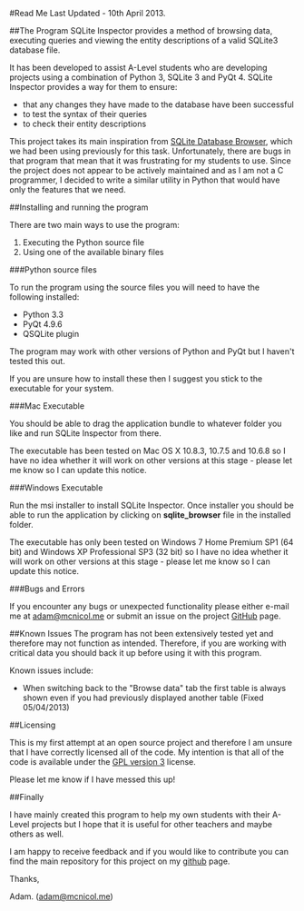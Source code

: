 #Read Me
Last Updated - 10th April 2013.

##The Program
SQLite Inspector provides a method of browsing data, executing queries and viewing the entity descriptions of a valid SQLite3 database file.

It has been developed to assist A-Level students who are developing projects using a combination of Python 3, SQLite 3 and PyQt 4. SQLite Inspector provides a way for them to ensure:

- that any changes they have made to the database have been successful
- to test the syntax of their queries
- to check their entity descriptions

This project takes its main inspiration from [SQLite Database Browser][1], which we had been using previously for this task. Unfortunately, there are bugs in that program that mean that it was frustrating for my students to use. Since the project does not appear to be actively maintained and as I am not a C programmer, I decided to write a similar utility in Python that would have only the features that we need. 

##Installing and running the program

There are two main ways to use the program:

1. Executing the Python source file
2. Using one of the available binary files

###Python source files

To run the program using the source files you will need to have the following installed:

- Python 3.3
- PyQt 4.9.6
- QSQLite plugin

The program may work with other versions of Python and PyQt but I haven't tested this out.

If you are unsure how to install these then I suggest you stick to the executable for your system.

###Mac Executable

You should be able to drag the application bundle to whatever folder you like and run SQLite Inspector from there.

The executable has been tested on Mac OS X 10.8.3, 10.7.5 and 10.6.8 so I have no idea whether it will work on other versions at this stage - please let me know so I can update this notice.

###Windows Executable

Run the msi installer to install SQLite Inspector. Once installer you should be able to run the application by clicking on **sqlite_browser** file in the installed folder.

The executable has only been tested on Windows 7 Home Premium SP1 (64 bit) and Windows XP Professional SP3 (32 bit) so I have no idea whether it will work on other versions at this stage - please let me know so I can update this notice.

###Bugs and Errors

If you encounter any bugs or unexpected functionality please either e-mail me at [adam@mcnicol.me][4] or submit an issue on the project [GitHub][3] page.

##Known Issues
The program has not been extensively tested yet and therefore may not function as intended. Therefore, if you are working with critical data you should back it up before using it with this program.

Known issues include:

- When switching back to the "Browse data" tab the first table is always shown even if you had previously displayed another table (Fixed 05/04/2013)

##Licensing

This is my first attempt at an open source project and therefore I am unsure that I have correctly licensed all of the code. My intention is that all of the code is available under the [GPL version 3][2] license. 

Please let me know if I have messed this up!

##Finally

I have mainly created this program to help my own students with their A-Level projects but I hope that it is useful for other teachers and maybe others as well. 

I am happy to receive feedback and if you would like to contribute you can find the main repository for this project on my [github][3] page.

Thanks,

Adam. ([adam@mcnicol.me][4])

[1]: http://sqlitebrowser.sourceforge.net
[2]: http://opensource.org/licenses/GPL-3.0
[3]: https://github.com/MrAGi/SQLiteInspector
[4]: mailto:adam@mcnicol.me